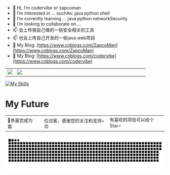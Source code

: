 

- 👋 Hi, I’m codervibe or zapcoman
- 👀 I’m interested in ...  suchAs: java python shell 
- 🌱 I’m currently learning ... java python networkSecurity
- 💞️ I’m looking to collaborate on ...
- 📫 会上传我自己做的一些安全相关的工具
- 📫 也会上传自己开发的一些java web项目
- 👋 My Blog: [https://www.cnblogs.com/ZapcoMan](https://www.cnblogs.com/ZapcoMan)
- 👋 My Blog: [https://www.cnblogs.com/codervibe](https://www.cnblogs.com/codervibe)


<table>
  <tr>
    <td>
     <img src="https://github-readme-stats.vercel.app/api/top-langs/?username=zapcoman&layout=compact&hide=scss,css,htmlfreemarker">
    </td>
    <td>
     <a href="https://github.com/anuraghazra/convoychat">
     <img align="right" src="https://github-readme-stats.vercel.app/api?username=zapcoman&show_icons=true&repo=github-readme-stats&count_private=true&cache_seconds=86400&theme=algolia&locale=cn" width="400" />
     </a>
    </td>
  </tr>
</table>

[![My Skills](https://skillicons.dev/icons?i=vim,md,html,css,js,bootstrap,ts,c,cpp,java,eclipse,idea,go,ruby,rider,python,pycharm,maven,spring,mysql,redis,mongodb,vuejs,nodejs,vite,npm,yarn,webstorm,electron,git,linux,ubuntu,debian,kali,arch,windows,powershell,raspberrypi,github,gitlab,githubactions,workers,wordpress,stackoverflow,twitter)](https://skillicons.dev)

<!---
codervibe/codervibe is a ✨ special ✨ repository because its `README.md` (this file) appears on your GitHub profile.
You can click the Preview link to take a look at your changes.
[![Anurag's GitHub stats](https://github-readme-stats.vercel.app/api?username=codervibe&count_private=true&show_icons=true&theme=radical&repo=github-readme-stats&bg_color=0,EC6C6C,FFD479,FFFC79,73FA79)](https://github.com/anuraghazra/github-readme-stats) 
--->



# My Future

<table>
  <tr>
    <td>🥰恭喜您成为第</td>
    <td wight='900px'><img src="https://profile-counter.glitch.me/codevibe/count.svg" alt="" /></td>
    <td>位访客，感谢您的关注和支持~😍</td>
    <td>有喜欢的项目可以给个Star⭐</td>
  </tr>
</table>

<picture>
  <source media="(prefers-color-scheme: dark)" srcset="https://raw.githubusercontent.com/yhy0/yhy0/output/github-contribution-grid-snake-dark.svg">
  <source media="(prefers-color-scheme: light)" srcset="https://raw.githubusercontent.com/yhy0/yhy0/output/github-contribution-grid-snake.svg">
  <img alt="github contribution grid snake animation" src="https://raw.githubusercontent.com/yhy0/yhy0/output/github-contribution-grid-snake.svg">
</picture>
